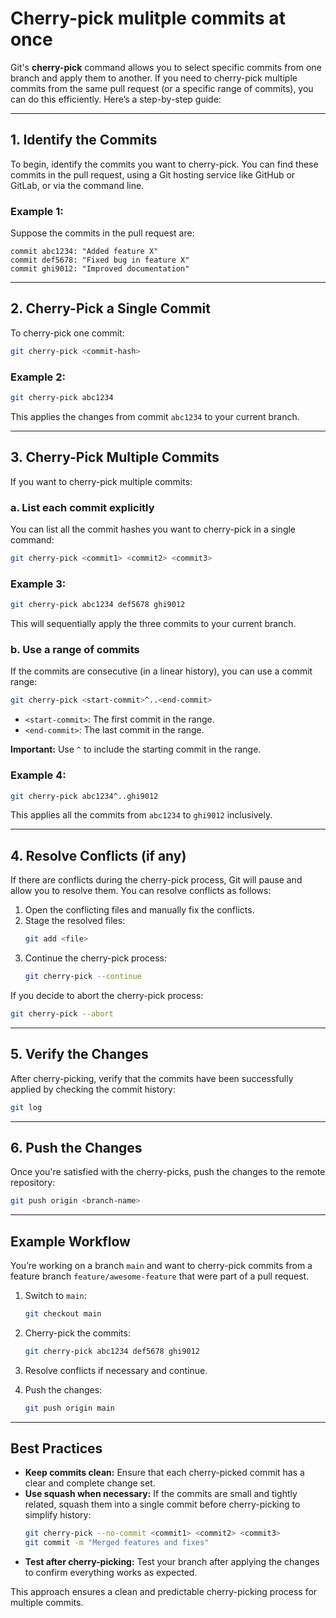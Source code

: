 # Cherry-pick mulitple commits at once

Git's **cherry-pick** command allows you to select specific commits from one branch and apply them to another. If you need to cherry-pick multiple commits from the same pull request (or a specific range of commits), you can do this efficiently. Here’s a step-by-step guide:

---

## 1. Identify the Commits
To begin, identify the commits you want to cherry-pick. You can find these commits in the pull request, using a Git hosting service like GitHub or GitLab, or via the command line.

### Example 1:
Suppose the commits in the pull request are:

```
commit abc1234: "Added feature X"
commit def5678: "Fixed bug in feature X"
commit ghi9012: "Improved documentation"
```

---

## 2. Cherry-Pick a Single Commit
To cherry-pick one commit:

```bash
git cherry-pick <commit-hash>
```

### Example 2:
```bash
git cherry-pick abc1234
```

This applies the changes from commit `abc1234` to your current branch.

---

## 3. Cherry-Pick Multiple Commits
If you want to cherry-pick multiple commits:

### a. List each commit explicitly
You can list all the commit hashes you want to cherry-pick in a single command:

```bash
git cherry-pick <commit1> <commit2> <commit3>
```

### Example 3:
```bash
git cherry-pick abc1234 def5678 ghi9012
```

This will sequentially apply the three commits to your current branch.

### b. Use a range of commits
If the commits are consecutive (in a linear history), you can use a commit range:

```bash
git cherry-pick <start-commit>^..<end-commit>
```

- `<start-commit>`: The first commit in the range.
- `<end-commit>`: The last commit in the range.

**Important:** Use `^` to include the starting commit in the range.

### Example 4:
```bash
git cherry-pick abc1234^..ghi9012
```

This applies all the commits from `abc1234` to `ghi9012` inclusively.

---

## 4. Resolve Conflicts (if any)
If there are conflicts during the cherry-pick process, Git will pause and allow you to resolve them. You can resolve conflicts as follows:

1. Open the conflicting files and manually fix the conflicts.
2. Stage the resolved files:
   ```bash
   git add <file>
   ```
3. Continue the cherry-pick process:
   ```bash
   git cherry-pick --continue
   ```

If you decide to abort the cherry-pick process:
```bash
git cherry-pick --abort
```

---

## 5. Verify the Changes
After cherry-picking, verify that the commits have been successfully applied by checking the commit history:

```bash
git log
```

---

## 6. Push the Changes
Once you're satisfied with the cherry-picks, push the changes to the remote repository:

```bash
git push origin <branch-name>
```

---

## Example Workflow
You’re working on a branch `main` and want to cherry-pick commits from a feature branch `feature/awesome-feature` that were part of a pull request.

1. Switch to `main`:
   ```bash
   git checkout main
   ```

2. Cherry-pick the commits:
   ```bash
   git cherry-pick abc1234 def5678 ghi9012
   ```

3. Resolve conflicts if necessary and continue.

4. Push the changes:
   ```bash
   git push origin main
   ```

---

## Best Practices
- **Keep commits clean:** Ensure that each cherry-picked commit has a clear and complete change set.
- **Use squash when necessary:** If the commits are small and tightly related, squash them into a single commit before cherry-picking to simplify history:
  ```bash
  git cherry-pick --no-commit <commit1> <commit2> <commit3>
  git commit -m "Merged features and fixes"
  ```
- **Test after cherry-picking:** Test your branch after applying the changes to confirm everything works as expected.

This approach ensures a clean and predictable cherry-picking process for multiple commits.